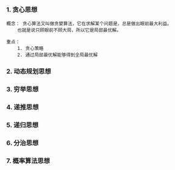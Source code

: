 ### 1. 贪心思想
    概念： 贪心算法又叫做贪婪算法，它在求解某个问题是，总是做出眼前最大利益。
        也就是说只顾眼前不顾大局，所以它是局部最优解。
    
    重点：
        1. 贪心策略 
        2. 通过局部最优解能够得到全局最优解


### 2. 动态规划思想



### 3. 穷举思想


### 4. 递推思想



### 5. 递归思想



### 6. 分治思想



### 7. 概率算法思想